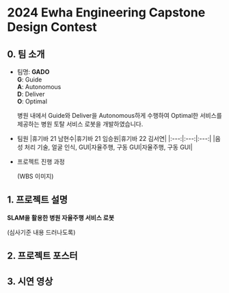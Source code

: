 # 2024 Ewha Engineering Capstone Design Contest
## 0. 팀 소개
 - 팀명: __GADO__
   </br>
   __G__: Guide
   </br>
   __A__: Autonomous
   </br>
   __D__: Deliver
   </br>
   __O__: Optimal

   병원 내에서 Guide와 Deliver을 Autonomous하게 수행하여 Optimal한 서비스를 제공하는 병원 토탈 서비스 로봇을 개발하였습니다.
   
 - 팀원
   |휴기바 21 남현수|휴기바 21 임승원|휴기바 22 김서연|
   |:---:|:---:|:---:|
   |음성 처리 기술, 얼굴 인식, GUI|자율주행, 구동 GUI|자율주행, 구동 GUI|

- 프로젝트 진행 과정
  
  (WBS 이미지)

## 1. 프로젝트 설명
__SLAM을 활용한 병원 자율주행 서비스 로봇__

(심사기준 내용 드러나도록)

## 2. 프로젝트 포스터


## 3. 시연 영상


